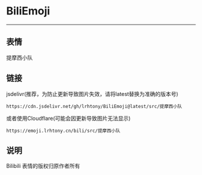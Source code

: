 # BiliEmoji
---
## 表情
提摩西小队
## 链接
jsdelivr(推荐，为防止更新导致图片失效，请将latest替换为准确的版本号)
```
https://cdn.jsdelivr.net/gh/lrhtony/BiliEmoji@latest/src/提摩西小队
```
或者使用Cloudflare(可能会因更新导致图片无法显示)
```
https://emoji.lrhtony.cn/bili/src/提摩西小队
```
## 说明
Bilibili 表情的版权归原作者所有
